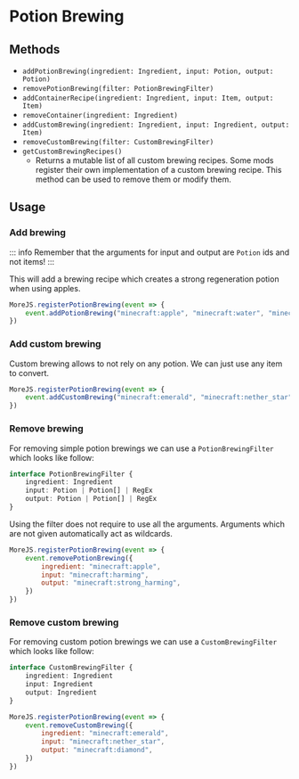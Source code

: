 # Potion Brewing

## Methods

-   `addPotionBrewing(ingredient: Ingredient, input: Potion, output: Potion)`
-   `removePotionBrewing(filter: PotionBrewingFilter)`
-   `addContainerRecipe(ingredient: Ingredient, input: Item, output: Item)`
-   `removeContainer(ingredient: Ingredient)`
-   `addCustomBrewing(ingredient: Ingredient, input: Ingredient, output: Item)`
-   `removeCustomBrewing(filter: CustomBrewingFilter)`
-   `getCustomBrewingRecipes()`
    -   Returns a mutable list of all custom brewing recipes. Some mods register their own implementation of a custom brewing recipe. This method can be used to remove them or modify them.

## Usage

### Add brewing

::: info
Remember that the arguments for input and output are `Potion` ids and not items!
:::

This will add a brewing recipe which creates a strong regeneration potion when using apples.

```js
MoreJS.registerPotionBrewing(event => {
    event.addPotionBrewing("minecraft:apple", "minecraft:water", "minecraft:strong_regeneration")
})
```

### Add custom brewing

Custom brewing allows to not rely on any potion. We can just use any item to convert.

```js
MoreJS.registerPotionBrewing(event => {
    event.addCustomBrewing("minecraft:emerald", "minecraft:nether_star", "minecraft:diamond")
})
```

### Remove brewing

For removing simple potion brewings we can use a `PotionBrewingFilter` which looks like follow:

```ts
interface PotionBrewingFilter {
    ingredient: Ingredient
    input: Potion | Potion[] | RegEx
    output: Potion | Potion[] | RegEx
}
```

Using the filter does not require to use all the arguments. Arguments which are not given automatically act as wildcards.

```js
MoreJS.registerPotionBrewing(event => {
    event.removePotionBrewing({
        ingredient: "minecraft:apple",
        input: "minecraft:harming",
        output: "minecraft:strong_harming",
    })
})
```

### Remove custom brewing

For removing custom potion brewings we can use a `CustomBrewingFilter` which looks like follow:

```ts
interface CustomBrewingFilter {
    ingredient: Ingredient
    input: Ingredient
    output: Ingredient
}
```

```js
MoreJS.registerPotionBrewing(event => {
    event.removeCustomBrewing({
        ingredient: "minecraft:emerald",
        input: "minecraft:nether_star",
        output: "minecraft:diamond",
    })
})
```
